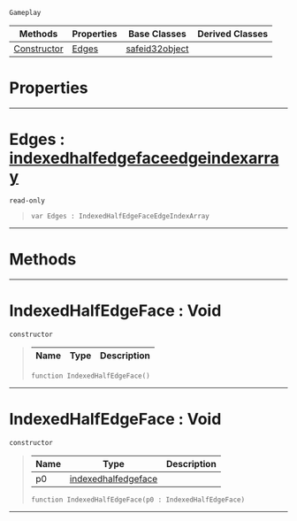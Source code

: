  `Gameplay`

|Methods|Properties|Base Classes|Derived Classes|
|---|---|---|---|
|[ Constructor](https://github.com/zeroengineteam/ZeroDocs/blob/master/code_reference/class_reference/indexedhalfedgeface.markdown#indexedhalfedgeface-void)|[ Edges](https://github.com/zeroengineteam/ZeroDocs/blob/master/code_reference/class_reference/indexedhalfedgeface.markdown#edges-zero-engine-docume)|[safeid32object](https://github.com/zeroengineteam/ZeroDocs/blob/master/code_reference/class_reference/safeid32object.markdown)| |


 #  Properties


---  
 #  Edges : [indexedhalfedgefaceedgeindexarray](https://github.com/zeroengineteam/ZeroDocs/blob/master/code_reference/class_reference/indexedhalfedgefaceedgeindexarray.markdown)

 `read-only`

> 
> ``` lang=cpp, name=Zilch
> var Edges : IndexedHalfEdgeFaceEdgeIndexArray


---  
 #  Methods


---  
 #  IndexedHalfEdgeFace : Void

 `constructor`

> 
> |Name|Type|Description|
> |---|---|---|
> ``` lang=cpp, name=Zilch
> function IndexedHalfEdgeFace()
> ``` 


---  
 #  IndexedHalfEdgeFace : Void

 `constructor`

> 
> |Name|Type|Description|
> |---|---|---|
> |p0|[indexedhalfedgeface](https://github.com/zeroengineteam/ZeroDocs/blob/master/code_reference/class_reference/indexedhalfedgeface.markdown)| |
> ``` lang=cpp, name=Zilch
> function IndexedHalfEdgeFace(p0 : IndexedHalfEdgeFace)
> ``` 


---  
 

 